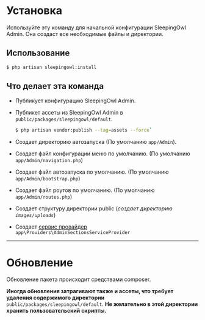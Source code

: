 # Установка

Используйте эту команду для начальной конфигурации SleepingOwl Admin. Она создаст все необходимые файлы и директории.

## Использование

```bash
$ php artisan sleepingowl:install
```

## Что делает эта команда

 - Публикует конфигурацию SleepingOwl Admin.
 - Публикет ассеты из SleepingOwl Admin в `public/packages/sleepingowl/default`.
   ```bash
   $ php artisan vendor:publish --tag=assets --force`
   ```
   
 - Создает директорию автозапуска (По умолчанию `app/Admin`).
 - Создает файл конфигурации меню по умолчанию. (По умолчанию `app/Admin/navigation.php`)
 - Создает файл автозапуска по умолчанию. (По умолчанию `app/Admin/bootstrap.php`)
 - Создает файл роутов по умолчанию. (По умолчанию `app/Admin/routes.php`)
 - Создает структуру директории public (*создает директорию `images/uploads`*)
 - Создает [сервис провайдер](model_configuration_section.md) `app\Providers\AdminSectionsServiceProvider` 

---

# Обновление

Обновление пакета происходит средствами composer. 

**Иногда обновления затрагивают также и ассеты, что требует удаления содержимого директории** `public/packages/sleepingowl/default`. **Не желательно в этой директории хранить пользовательский скрипты.** 

